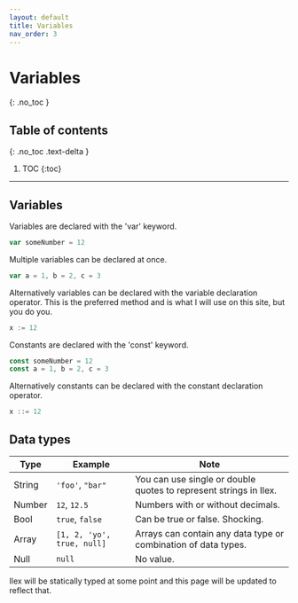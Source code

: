 ```yaml
---
layout: default
title: Variables
nav_order: 3
---
```


# Variables
{: .no_toc }

## Table of contents
{: .no_toc .text-delta }

1. TOC
{:toc}

---

## Variables

Variables are declared with the 'var' keyword.

```ts
var someNumber = 12
```

Multiple variables can be declared at once.

```ts
var a = 1, b = 2, c = 3
```

Alternatively variables can be declared with the variable declaration operator. This is the preferred method and is what I will use on this site, but you do you.
```go
x := 12
```

Constants are declared with the 'const' keyword.

```ts
const someNumber = 12
const a = 1, b = 2, c = 3
```

Alternatively constants can be declared with the constant declaration operator.
```go
x ::= 12
```

## Data types

| Type | Example | Note |
| --- | --- | --- |
| String | `'foo'`, `"bar"` | You can use single or double quotes to represent strings in Ilex. |
| Number | `12`, `12.5` | Numbers with or without decimals. |
| Bool | `true`, `false` | Can be true or false. Shocking. |
| Array | `[1, 2, 'yo', true, null]` | Arrays can contain any data type or combination of data types. |
| Null | `null` | No value. |

Ilex will be statically typed at some point and this page will be updated to reflect that.
